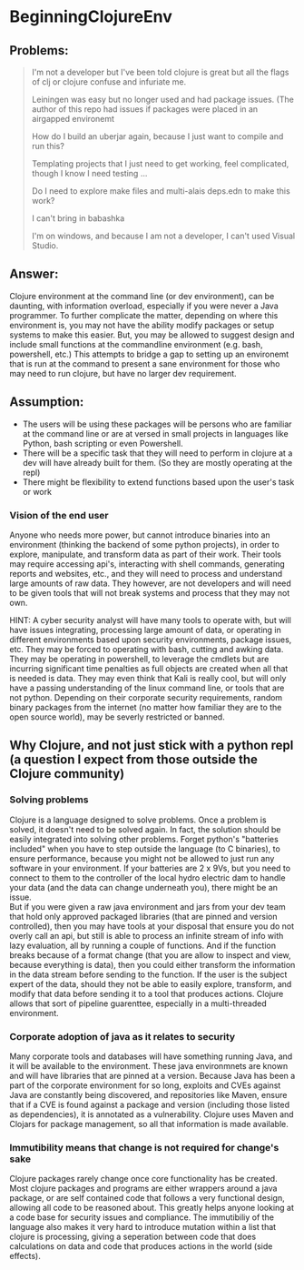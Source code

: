 # BeginningClojureEnv
## Problems:
> I'm not a developer but I've been told clojure is great but all the flags of clj or clojure confuse and infuriate me.
> 
> Leiningen was easy but no longer used and had package issues. (The author of this repo had issues if packages were placed in an airgapped environemt
>
> How do I build an uberjar again, because I just want to compile and run this?
>
> Templating projects that I just need to get working, feel complicated, though I know I need testing ...
>
> Do I need to explore make files and multi-alais deps.edn to make this work?
>
> I can't bring in babashka 
>
> I'm on windows, and because I am not a developer, I can't used Visual Studio.

## Answer:
Clojure environment at the command line (or dev environment), can be daunting, with information overload, especially if you were never a Java programmer.  To further complicate the matter, depending on where this environment is, you may not have the ability modify packages or setup systems to make this easier.  But, you may be allowed to suggest design and include small functions at the commandline environment (e.g. bash, powershell, etc.)  This attempts to bridge a gap to setting up an environemt that is run at the command to present a sane environment for those who may need to run clojure, but have no larger dev requirement.

## Assumption:
- The users will be using these packages will be persons who are familiar at the command line or are at versed in small projects in languages like Python, bash scripting or even Powershell.
- There will be a specific task that they will need to perform in clojure at a dev will have already built for them. (So they are mostly operating at the repl)
- There might be flexibility to extend functions based upon the user's task or work

### Vision of the end user
Anyone who needs more power, but cannot introduce binaries into an environment (thinking the backend of some python projects), in order to explore, manipulate, and transform data as part of their work.  Their tools may require accessing api's, interacting with shell commands, generating reports and websites, etc., and they will need to process and understand large amounts of raw data.  They however, are not developers and will need to be given tools that will not break systems and process that they may not own.

HINT: A cyber security analyst will have many tools to operate with, but will have issues integrating, processing large amount of data, or operating in different environments based upon security environments, package issues, etc.  They may be forced to operating with bash, cutting and awking data.  They may be operating in powershell, to leverage the cmdlets but are incurring significant time penalties as full objects are created when all that is needed is data.  They may even think that Kali is really cool, but will only have a passing understanding of the linux command line, or tools that are not python.  Depending on their corporate security requirements, random binary packages from the internet (no matter how familiar they are to the open source world), may be severly restricted or banned.

## Why Clojure, and not just stick with a python repl (a question I expect from those outside the Clojure community)

### Solving problems
Clojure is a language designed to solve problems.  Once a problem is solved, it doesn't need to be solved again.  In fact, the solution should be easily integrated into solving other problems.  Forget python's "batteries included" when you have to step outside the language (to C binaries), to ensure performance, because you might not be allowed to just run any software in your environment. If your batteries are 2 x 9Vs, but you need to connect to them to the controller of the local hydro electric dam to handle your data (and the data can change underneath you), there might be an issue.  
But if you were given a raw java environment and jars from your dev team that hold only approved packaged libraries (that are pinned and version controlled), then you may have tools at your disposal that ensure you do not overly call an api, but still is able to process an infinite stream of info with lazy evaluation, all by running a couple of functions.  And if the function breaks because of a format change (that you are allow to inspect and view, because everything is data), then you could either transform the information in the data stream before sending to the function.  If the user is the subject expert of the data, should they not be able to easily explore, transform, and modify that data before sending it to a tool that produces actions.  Clojure allows that sort of pipeline guarenttee, especially in a multi-threaded environment.

### Corporate adoption of java as it relates to security
Many corporate tools and databases will have something running Java, and it will be available to the environment.  These java environmnets are known and will have libraries that are pinned at a version.  Because Java has been a part of the corporate environment for so long, exploits and CVEs against Java are constantly being discovered, and repositories like Maven, ensure that if a CVE is found against a package and version (including those listed as dependencies), it is annotated as a vulnerability.  Clojure uses Maven and Clojars for package management, so all that information is made available.

### Immutibility means that change is not required for change's sake
Clojure packages rarely change once core functionality has be created.  Most clojure packages and programs are either wrappers around a java package, or are self contained code that follows a very functional design, allowing all code to be reasoned about.  This greatly helps anyone looking at a code base for security issues and compliance.  The immutibiliy of the language also makes it very hard to introduce mutation within a list that clojure is processing, giving a seperation between code that does calculations on data and code that produces actions in the world (side effects).  


